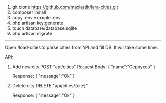 1) git clone https://github.com/maxlastik/lara-cities.git
2) composer install
3) copy .env.example .env
4) php artisan key:generate
5) touch database/database.sqlite
6) php artisan migrate
 ----
Open /load-cities to parse cities from API and fill DB. It will take some time.




API:
1) Add new city
   POST
   "api/cities"
   Request Body:
   {
       "name":"Серпухов"
   }
   
   Response:
   {
        "message":"Ok"
   }
   
3) Delete city
   DELETE
   "api/cities/{city}"
   
   Response:
   {
        "message":"Ok"
   }
